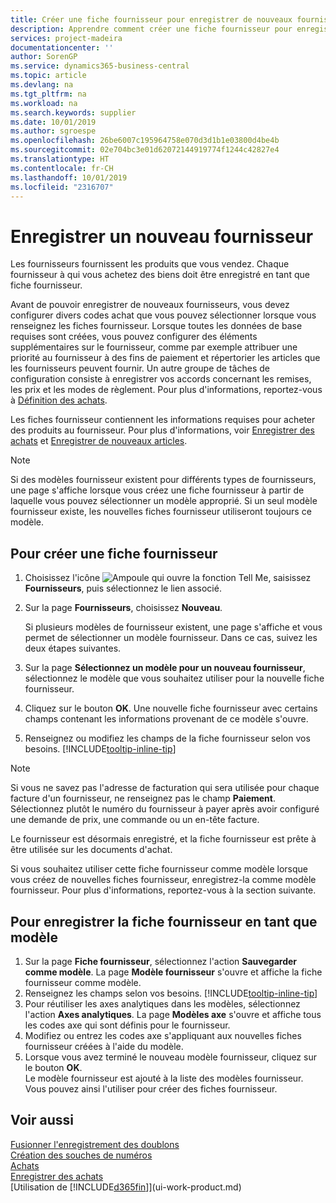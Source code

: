 ```yaml
---
title: Créer une fiche fournisseur pour enregistrer de nouveaux fournisseurs | Microsoft Docs
description: Apprendre comment créer une fiche fournisseur pour enregistrer un nouveau fournisseur.
services: project-madeira
documentationcenter: ''
author: SorenGP
ms.service: dynamics365-business-central
ms.topic: article
ms.devlang: na
ms.tgt_pltfrm: na
ms.workload: na
ms.search.keywords: supplier
ms.date: 10/01/2019
ms.author: sgroespe
ms.openlocfilehash: 26be6007c195964758e070d3d1b1e03800d4be4b
ms.sourcegitcommit: 02e704bc3e01d62072144919774f1244c42827e4
ms.translationtype: HT
ms.contentlocale: fr-CH
ms.lasthandoff: 10/01/2019
ms.locfileid: "2316707"
---
```

# <a name="register-new-vendors"></a>Enregistrer un nouveau fournisseur
Les fournisseurs fournissent les produits que vous vendez. Chaque fournisseur à qui vous achetez des biens doit être enregistré en tant que fiche fournisseur.

Avant de pouvoir enregistrer de nouveaux fournisseurs, vous devez configurer divers codes achat que vous pouvez sélectionner lorsque vous renseignez les fiches fournisseur. Lorsque toutes les données de base requises sont créées, vous pouvez configurer des éléments supplémentaires sur le fournisseur, comme par exemple attribuer une priorité au fournisseur à des fins de paiement et répertorier les articles que les fournisseurs peuvent fournir. Un autre groupe de tâches de configuration consiste à enregistrer vos accords concernant les remises, les prix et les modes de règlement. Pour plus d'informations, reportez-vous à [Définition des achats](purchasing-setup-purchasing.md).

Les fiches fournisseur contiennent les informations requises pour acheter des produits au fournisseur. Pour plus d'informations, voir [Enregistrer des achats](purchasing-how-record-purchases.md) et [Enregistrer de nouveaux articles](inventory-how-register-new-items.md).

> [!NOTE]  
>   Si des modèles fournisseur existent pour différents types de fournisseurs, une page s'affiche lorsque vous créez une fiche fournisseur à partir de laquelle vous pouvez sélectionner un modèle approprié. Si un seul modèle fournisseur existe, les nouvelles fiches fournisseur utiliseront toujours ce modèle.

## <a name="to-create-a-new-vendor-card"></a>Pour créer une fiche fournisseur
1. Choisissez l'icône ![Ampoule qui ouvre la fonction Tell Me](media/ui-search/search_small.png "Dites-moi ce que vous voulez faire"), saisissez **Fournisseurs**, puis sélectionnez le lien associé.  
2. Sur la page **Fournisseurs**, choisissez **Nouveau**.

    Si plusieurs modèles de fournisseur existent, une page s'affiche et vous permet de sélectionner un modèle fournisseur. Dans ce cas, suivez les deux étapes suivantes.
3. Sur la page **Sélectionnez un modèle pour un nouveau fournisseur**, sélectionnez le modèle que vous souhaitez utiliser pour la nouvelle fiche fournisseur.
4. Cliquez sur le bouton **OK**. Une nouvelle fiche fournisseur avec certains champs contenant les informations provenant de ce modèle s'ouvre.
5. Renseignez ou modifiez les champs de la fiche fournisseur selon vos besoins. [!INCLUDE[tooltip-inline-tip](includes/tooltip-inline-tip_md.md)]

> [!NOTE]  
>   Si vous ne savez pas l'adresse de facturation qui sera utilisée pour chaque facture d'un fournisseur, ne renseignez pas le champ **Paiement**. Sélectionnez plutôt le numéro du fournisseur à payer après avoir configuré une demande de prix, une commande ou un en-tête facture.

Le fournisseur est désormais enregistré, et la fiche fournisseur est prête à être utilisée sur les documents d'achat.

Si vous souhaitez utiliser cette fiche fournisseur comme modèle lorsque vous créez de nouvelles fiches fournisseur, enregistrez-la comme modèle fournisseur. Pour plus d'informations, reportez-vous à la section suivante.

## <a name="to-save-the-vendor-card-as-a-template"></a>Pour enregistrer la fiche fournisseur en tant que modèle
1. Sur la page **Fiche fournisseur**, sélectionnez l'action **Sauvegarder comme modèle**. La page **Modèle fournisseur** s'ouvre et affiche la fiche fournisseur comme modèle.
2. Renseignez les champs selon vos besoins. [!INCLUDE[tooltip-inline-tip](includes/tooltip-inline-tip_md.md)]
3. Pour réutiliser les axes analytiques dans les modèles, sélectionnez l'action **Axes analytiques**. La page **Modèles axe** s'ouvre et affiche tous les codes axe qui sont définis pour le fournisseur.
4. Modifiez ou entrez les codes axe s'appliquant aux nouvelles fiches fournisseur créées à l'aide du modèle.
5. Lorsque vous avez terminé le nouveau modèle fournisseur, cliquez sur le bouton **OK**.  
   Le modèle fournisseur est ajouté à la liste des modèles fournisseur. Vous pouvez ainsi l'utiliser pour créer des fiches fournisseur.

## <a name="see-also"></a>Voir aussi
[Fusionner l'enregistrement des doublons](sales-how-merge-duplicate-records.md)  
[Création des souches de numéros](ui-create-number-series.md)  
[Achats](purchasing-manage-purchasing.md)  
[Enregistrer des achats](purchasing-how-record-purchases.md)   
[Utilisation de [!INCLUDE[d365fin](includes/d365fin_md.md)]](ui-work-product.md)  
